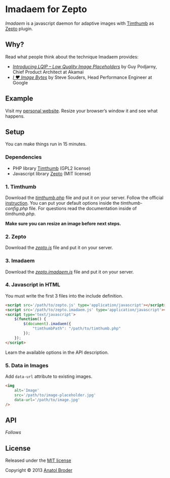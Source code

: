 Imadaem for Zepto
=============

_Imadaem_ is a javascript daemon for adaptive images with [Timthumb](http://code.google.com/p/timthumb/) as [Zepto](http://zeptojs.com/) plugin.

## Why?

Read what people think about the technique Imadaem provides:

* _[Introducing LQIP – Low Quality Image Placeholders](http://www.guypo.com/feo/introducing-lqip-low-quality-image-placeholders/)_ by Guy Podjarny, Chief Product Architect at Akamai
* _[I ♥ Image Bytes](http://www.stevesouders.com/blog/2013/04/26/i/)_ by Steve Souders, Head Performance Engineer at Google

## Example

Visit my [personal website](http://penibelst.de/). Resize your browser’s window it and see what happens.

## Setup

You can make things run in 15 minutes.

### Dependencies

* PHP library [Timthumb](http://code.google.com/p/timthumb/) (GPL2 license)
* Javascript library [Zepto](http://zeptojs.com/) (MIT license)

### 1. Timthumb

Download the _[timthumb.php](http://code.google.com/p/timthumb/)_ file and put it on your server. Follow the official [instruction](http://www.binarymoon.co.uk/2010/08/timthumb/). You can put your default options inside the _timthumb-config.php_ file. For questions read the documentation inside of _timthumb.php_.

**Make sure you can resize an image before next steps.**

### 2. Zepto

Download the _[zepto.js](http://zeptojs.com/)_ file and put it on your server.

### 3. Imadaem
Download the _[zepto.imadaem.js](https://github.com/penibelst/imadaem-zepto)_ file and put it on your server.

### 4. Javascript in HTML

You must write the first 3 files into the include definition.
````html
<script src='/path/to/zepto.js' type='application/javascript'></script>
<script src='/path/to/zepto.imadaem.js' type='application/javascript'></script>
<script type='text/javascript'>
    $(function() {
        $(document).imadaem({
            "timthumbPath": "/path/to/timthumb.php"
        });
    });
</script>
````
Learn the available options in the API description.

### 5. Data in Images

Add `data-url` attribute to existing images.
````html
<img
    alt='Image'
    src='/path/to/image-placeholder.jpg'
    data-url='/path/to/image.jpg'
/>
````
## API

_Follows_

## License
Released under the [MIT license](http://opensource.org/licenses/MIT)

Copyright © 2013 [Anatol Broder](http://penibelst.de/)
